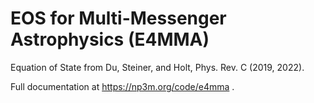 EOS for Multi-Messenger Astrophysics (E4MMA)
============================================

Equation of State from Du, Steiner, and Holt, Phys. Rev. C (2019, 2022).

Full documentation at https://np3m.org/code/e4mma .
